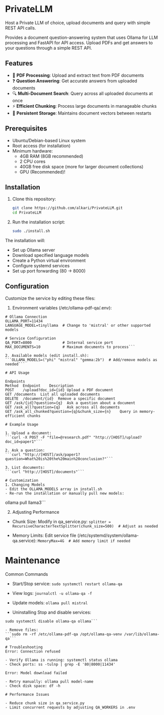 # PrivateLLM
Host a Private LLM of choice, upload documents and query with simple REST API calls.


Provides a document question-answering system that uses Ollama for LLM processing and FastAPI for API access. Upload PDFs and get answers to your questions through a simple REST API.

## Features

- 📄 **PDF Processing**: Upload and extract text from PDF documents
- ❓ **Question Answering**: Get accurate answers from uploaded documents
- 🔍 **Multi-Document Search**: Query across all uploaded documents at once
- ⚡ **Efficient Chunking**: Process large documents in manageable chunks
- 🔄 **Persistent Storage**: Maintains document vectors between restarts

## Prerequisites

- Ubuntu/Debian-based Linux system
- Root access (for installation)
- Minimum hardware:
  - 4GB RAM (8GB recommended)
  - 2 CPU cores
  - 40GB free disk space (more for larger document collections)
  - GPU (Recommended)!

## Installation

1. Clone this repository:
   ```bash
   git clone https://github.com/alkari/PrivateLLM.git 
   cd PrivateLLM
   ```

2. Run the installation script:
   ```bash
   sudo ./install.sh
   ```

The installation will:

- Set up Ollama server
- Download specified language models
- Create a Python virtual environment
- Configure systemd services
- Set up port forwarding (80 → 8000)

## Configuration
Customize the service by editing these files:

1. Environment variables (/etc/ollama-pdf-qa/.env):
```
# Ollama Connection
OLLAMA_PORT=11434
LANGUAGE_MODEL=tinyllama  # Change to 'mistral' or other supported models

# Service Configuration
QA_PORT=8000              # Internal service port
MAX_DOCUMENTS=10          # Maximum documents to process```

2. Available models (edit install.sh):
```OLLAMA_MODELS=("phi" "mistral" "gemma:2b")  # Add/remove models as needed```

# API Usage

Endpoints
Method	Endpoint	Description
POST	/upload?doc_id={id}	Upload a PDF document
GET	/documents	List all uploaded documents
DELETE	/document/{id}	Remove a specific document
GET	/ask/{id}?question={q}	Ask a question about a document
GET	/ask_all?question={q}	Ask across all documents
GET	/ask_all_chunked?question={q}&chunk_size={n}	Query in memory-efficient chunks

# Example Usage

1. Upload a document:
```curl -X POST -F "file=@research.pdf" "http://[HOST]/upload?doc_id=paper1"```

2. Ask a question:
```curl "http://[HOST]/ask/paper1?question=What%20is%20the%20main%20conclusion?"```

3. List documents:
```curl "http://[HOST]/documents"```

# Customization
1. Changing Models
- Edit the OLLAMA_MODELS array in install.sh
- Re-run the installation or manually pull new models:
```
ollama pull llama3```

2. Adjusting Performance
- Chunk Size: Modify in qa_service.py:
```splitter = RecursiveCharacterTextSplitter(chunk_size=500)  # Adjust as needed```

- Memory Limits: Edit service file (/etc/systemd/system/ollama-qa.service):
```MemoryMax=4G  # Add memory limit if needed```

# Maintenance
Common Commands
- Start/Stop service:
```sudo systemctl restart ollama-qa```

- View logs:
```journalctl -u ollama-qa -f```

- Update models:
```ollama pull mistral```

- Uninstalling
Stop and disable services:
```sudo systemctl stop ollama-qa ollama
sudo systemctl disable ollama-qa ollama```

- Remove files:
```sudo rm -rf /etc/ollama-pdf-qa /opt/ollama-qa-venv /var/lib/ollama-qa```

# Troubleshooting
Error: Connection refused

- Verify Ollama is running: systemctl status ollama
- Check ports: ss -tulnp | grep -E '80|8000|11434'

Error: Model download failed

- Retry manually: ollama pull model-name
- Check disk space: df -h

# Performance Issues

- Reduce chunk size in qa_service.py
- Limit concurrent requests by adjusting QA_WORKERS in .env
